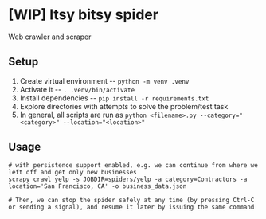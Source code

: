 # [WIP] Itsy bitsy spider

Web crawler and scraper

## Setup

1. Create virtual environment -- `python -m venv .venv`
2. Activate it -- `. .venv/bin/activate`
3. Install dependencies -- `pip install -r requirements.txt`
4. Explore directories with attempts to solve the problem/test task
5. In general, all scripts are run as `python <filename>.py --category="<category>" --location="<location>"`

## Usage

```shell
# with persistence support enabled, e.g. we can continue from where we left off and get only new businesses
scrapy crawl yelp -s JOBDIR=spiders/yelp -a category=Contractors -a location='San Francisco, CA' -o business_data.json

# Then, we can stop the spider safely at any time (by pressing Ctrl-C or sending a signal), and resume it later by issuing the same command
```
